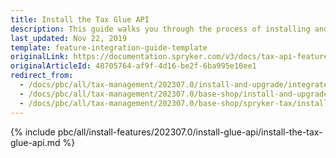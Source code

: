 ```yaml
---
title: Install the Tax Glue API
description: This guide walks you through the process of installing and configuring the Product Tax Sets API feature in your project.
last_updated: Nov 22, 2019
template: feature-integration-guide-template
originalLink: https://documentation.spryker.com/v3/docs/tax-api-feature-integration-201907
originalArticleId: 48705764-af9f-4d16-be2f-6ba995e10ee1
redirect_from:
  - /docs/pbc/all/tax-management/202307.0/install-and-upgrade/integrate-the-tax-glue-api.html
  - /docs/pbc/all/tax-management/202307.0/base-shop/install-and-upgrade/install-the-tax-glue-api.html
  - /docs/pbc/all/tax-management/202307.0/base-shop/spryker-tax/install-and-upgrade/install-the-tax-glue-api.html
---
```


{% include pbc/all/install-features/202307.0/install-glue-api/install-the-tax-glue-api.md %} <!-- To edit, see /_includes/pbc/all/install-features/202307.0/install-glue-api/install-the-tax-glue-api.md -->
